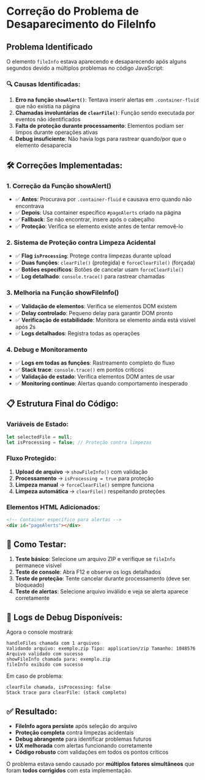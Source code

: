 # Correção do Problema de Desaparecimento do FileInfo

## Problema Identificado

O elemento `fileInfo` estava aparecendo e desaparecendo após alguns segundos devido a múltiplos problemas no código JavaScript:

### 🔍 **Causas Identificadas:**

1. **Erro na função `showAlert()`**: Tentava inserir alertas em `.container-fluid` que não existia na página
2. **Chamadas involuntárias de `clearFile()`**: Função sendo executada por eventos não identificados
3. **Falta de proteção durante processamento**: Elementos podiam ser limpos durante operações ativas
4. **Debug insuficiente**: Não havia logs para rastrear quando/por que o elemento desaparecia

## 🛠️ **Correções Implementadas:**

### **1. Correção da Função showAlert()**

- ✅ **Antes**: Procurava por `.container-fluid` e causava erro quando não encontrava
- ✅ **Depois**: Usa container específico `#pageAlerts` criado na página
- ✅ **Fallback**: Se não encontrar, insere após o cabeçalho
- ✅ **Proteção**: Verifica se elemento existe antes de tentar removê-lo

### **2. Sistema de Proteção contra Limpeza Acidental**

- ✅ **Flag `isProcessing`**: Protege contra limpezas durante upload
- ✅ **Duas funções**: `clearFile()` (protegida) e `forceClearFile()` (forçada)
- ✅ **Botões específicos**: Botões de cancelar usam `forceClearFile()`
- ✅ **Log detalhado**: `console.trace()` para rastrear chamadas

### **3. Melhoria na Função showFileInfo()**

- ✅ **Validação de elementos**: Verifica se elementos DOM existem
- ✅ **Delay controlado**: Pequeno delay para garantir DOM pronto
- ✅ **Verificação de estabilidade**: Monitora se elemento ainda está visível após 2s
- ✅ **Logs detalhados**: Registra todas as operações

### **4. Debug e Monitoramento**

- ✅ **Logs em todas as funções**: Rastreamento completo do fluxo
- ✅ **Stack trace**: `console.trace()` em pontos críticos
- ✅ **Validação de estado**: Verifica elementos DOM antes de usar
- ✅ **Monitoring contínuo**: Alertas quando comportamento inesperado

## 📋 **Estrutura Final do Código:**

### **Variáveis de Estado:**

```javascript
let selectedFile = null;
let isProcessing = false; // Proteção contra limpezas
```

### **Fluxo Protegido:**

1. **Upload de arquivo** → `showFileInfo()` com validação
2. **Processamento** → `isProcessing = true` para proteção
3. **Limpeza manual** → `forceClearFile()` sempre funciona
4. **Limpeza automática** → `clearFile()` respeitando proteções

### **Elementos HTML Adicionados:**

```html
<!-- Container específico para alertas -->
<div id="pageAlerts"></div>
```

## 🧪 **Como Testar:**

1. **Teste básico**: Selecione um arquivo ZIP e verifique se `fileInfo` permanece visível
2. **Teste de console**: Abra F12 e observe os logs detalhados
3. **Teste de proteção**: Tente cancelar durante processamento (deve ser bloqueado)
4. **Teste de alertas**: Selecione arquivo inválido e veja se alerta aparece corretamente

## 🔧 **Logs de Debug Disponíveis:**

Agora o console mostrará:

```
handleFiles chamada com 1 arquivos
Validando arquivo: exemplo.zip Tipo: application/zip Tamanho: 1048576
Arquivo validado com sucesso
showFileInfo chamada para: exemplo.zip
fileInfo exibido com sucesso
```

Em caso de problema:

```
clearFile chamada, isProcessing: false
Stack trace para clearFile: (stack completo)
```

## ✅ **Resultado:**

- **FileInfo agora persiste** após seleção do arquivo
- **Proteção completa** contra limpezas acidentais
- **Debug abrangente** para identificar problemas futuros
- **UX melhorada** com alertas funcionando corretamente
- **Código robusto** com validações em todos os pontos críticos

O problema estava sendo causado por **múltiplos fatores simultâneos** que foram **todos corrigidos** com esta implementação.
